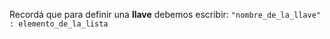 Recordá que para definir una **llave** debemos escribir:
`"nombre_de_la_llave" : elemento_de_la_lista`